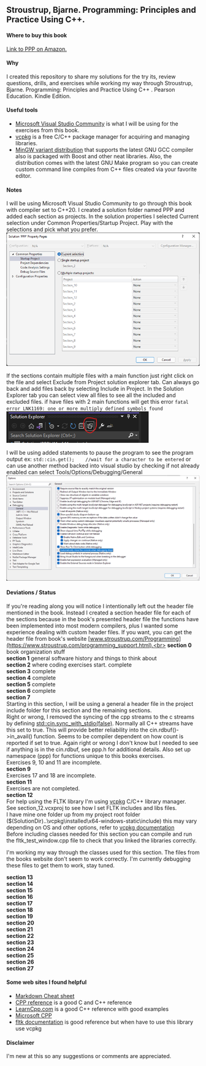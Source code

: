 ## Stroustrup, Bjarne. Programming: Principles and Practice Using C++.
#### Where to buy this book
[Link to PPP on Amazon.](https://www.amazon.com/Programming-Principles-Practice-Using-2nd/dp/0321992784/ref=sr_1_1?s=books&ie=UTF8&qid=1444058171&sr=1-1&keywords=Programming%3A+Principles+and+Practice+Using+C%2B%2B)

#### Why
I created this repository to share my solutions for the try its, review questions, drills, and exercises while working my way through
Stroustrup, Bjarne. Programming: Principles and Practice Using C++ . Pearson Education. Kindle Edition.

#### Useful tools
- [Microsoft Visual Studio Community](https://www.visualstudio.com/en-us/products/visual-studio-community-vs.aspx) is what I will be using for the exercises from this book.
- [vcpkg](https://vcpkg.io/en/index.html) is a free C/C++ package manager for acquiring and managing libraries.
- [MinGW variant distribution](https://nuwen.net/mingw.html) that supports the latest GNU GCC compiler also is packaged with Boost and other neat libraries.
	Also, the distribution comes with the latest GNU Make program so you can create custom command line compiles from C++ files created via your favorite editor.

#### Notes
I will be using Microsoft Visual Studio Community to go through this book with compiler set to C++20. 
I created a solution folder named PPP and added each section as projects.
In the solution properties I selected Current selection under Common Properties/Startup Project. Play with the selections and pick what you prefer.<br>
![Project Selection](Readme_captions/project_selection.png)<br>

If the sections contain multiple files with a main function just right click on the file and select Exclude from Project solution explorer tab.
Can always go back and add files back by selecting Include in Project. In the Solution Explorer tab you can select view all files to see all the included and excluded files.
if have files with 2 main functions will get this error `fatal error LNK1169: one or more multiply defined symbols found`<br>
![View All](Readme_captions/view_all.png)<br>

I will be using added statements to pause the program to see the program output ex: `std::cin.get();	//wait for a character to be entered`
or can use another method backed into visual studio by checking if not already enabled can select Tools/Options/Debugging/General<br>
![Pause Option](./Readme_captions/pause_option.png)<br>

#### Deviations / Status
If you're reading along you will notice I intentionally left out the header file mentioned in the book.  Instead I created a section header file for each of the sections 
because in the book's presented header file the functions have been implemented into most modern compilers, plus I wanted some experience dealing with custom header files.
If you want, you can get the header file from book's website [www.stroustrup.com/Programming](https://www.stroustrup.com/programming_support.html).<br>
<b>section 0</b> book organization stuff<br>
<b>section 1</b> general software history and things to think about<br>
<b>section 2</b> where coding exercises start. complete<br>
<b>section 3</b> complete<br>
<b>section 4</b> complete<br>
<b>section 5</b> complete<br>
<b>section 6</b> complete<br>
<b>section 7</b> <br>
Starting in this section, I will be using a general a header file in the project include folder for this section and the remaining sections.<br>
Right or wrong, I removed the syncing of the cpp streams to the c streams by defining [std::cin.sync_with_stdio(false)](https://en.cppreference.com/w/cpp/io/ios_base/sync_with_stdio).
Normally all C++ streams have this set to true. This will provide better reliability into the cin.rdbuf()->in_avail() function.
Seems to be compiler dependent on how count is reported if set to true. Again right or wrong I don't know but I needed to see if anything is in the cin.rdbuf,  see ppp.h for additional details.
Also set up namespace (ppp) for functions unique to this books exercises.<br>
Exercises 9, 10 and 11 are incomplete.<br>
<b>section 9</b><br>
Exercises 17 and 18 are incomplete.<br>
<b>section 11</b><br>
Exercises are not completed.<br>
<b>section 12</b><br>
For help using the FLTK library I'm using [vcpkg](https://github.com/microsoft/vcpkg) C/C++ library manager.<br>
See section_12.vcxproj to see how I set FLTK includes and libs files.<br>
I have mine one folder up from my project root folder ($(SolutionDir)..\vcpkg\installed\x64-windows-static\include) this may vary depending on OS and other options, refer to [vcpkg documentation](https://vcpkg.readthedocs.io/en/latest/)  
Before including classes needed for this section you can compile and run the fltk_test_window.cpp file to check that you linked the libraries correctly.<br>

I'm working my way through the classes used for this section. The files from the books website don't seem to work correctly.
I'm currently debugging these files to get them to work, stay tuned.

<b>section 13</b><br>
<b>section 14</b><br>
<b>section 15</b><br>
<b>section 16</b><br>
<b>section 17</b><br>
<b>section 18</b><br>
<b>section 19</b><br>
<b>section 20</b><br>
<b>section 21</b><br>
<b>section 22</b><br>
<b>section 23</b><br>
<b>section 24</b><br>
<b>section 25</b><br>
<b>section 26</b><br>
<b>section 27</b><br>

#### Some web sites I found helpful
- [Markdown Cheat sheet](https://github.com/adam-p/markdown-here/wiki/Markdown-Here-Cheatsheet)
- [CPP reference](http://en.cppreference.com/w/Main_Page) is a good C and C++ reference
- [LearnCpp.com](http://www.learncpp.com/) is a good C++ reference with good examples
- [Microsoft CPP](https://docs.microsoft.com/en-us/cpp/cpp/?view=msvc-170)
- [fltk documentation](https://www.fltk.org/documentation.php) is good reference but when have to use this library use vcpkg

#### Disclaimer
I'm new at this so any suggestions or comments are appreciated.
